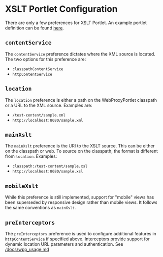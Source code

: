 # XSLT Portlet Configuration

There are only a few preferences for XSLT Portlet. An example portlet
definition can be found [here](/docs/xslt-sample.portlet-definition.xml).

## `contentService`

The `contentService` preference dictates where the XML source is located.
The two options for this preference are:
  - `classpathContentService`
  - `httpContentService`

## `location`
The `location` preference is either a path on the WebProxyPortlet classpath
or a URL to the XML source. Examples are:
  - `/test-content/sample.xml`
  - `http://localhost:8080/sample.xml`

## `mainXslt`
The `mainXslt` preference is the URI to the XSLT source. This can be either
on the classpath or web. To source on the classpath, the format is different
from `location`. Examples:
  - `classpath:/test-content/sample.xsl`
  - `http://localhost:8080/sample.xsl`

## `mobileXslt`
While this preference is still implemented, support for "mobile" views has
been superseded by responsive design rather than mobile views. It follows
the same conventions as `mainXslt`.

## `preInterceptors`
The `preInterceptors` preference is used to configure additional features
in `httpContentService` if specified above. Interceptors provide support
for dynamic location URL parameters and authentication.
See [/docs/wpp_usage.md](/docs/wpp_usage.md)

